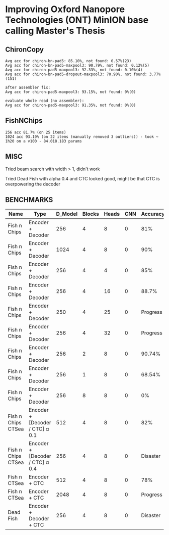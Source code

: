 # Improving Oxford Nanopore Technologies (ONT) MinION base calling Master's Thesis

## ChironCopy

```
Avg acc for chiron-bn-pad5: 85.10%, not found: 0.57%(23)
Avg acc for chiron-bn-pad5-maxpool3: 90.79%, not found: 0.12%(5)
Avg acc for chiron-pad5-maxpool3: 92.33%, not found: 0.10%(4)
Avg acc for chiron-bn-pad5-dropout-maxpool3: 70.90%, not found: 3.77%(151)

after assembler fix:
Avg acc for chiron-pad5-maxpool3: 93.15%, not found: 0%(0)

evaluate whole read (no assembler):
Avg acc for chiron-pad5-maxpool3: 91.35%, not found: 0%(0)
```

## FishNChips

```
256 acc 81.7% (on 25 items)
1024 acc 93.19% (on 22 items (manually removed 3 outliers)) - took ~ 1h20 on a v100 - 84.018.183 params
```

## MISC
Tried beam search with width > 1, didn't work

Tried Dead Fish with alpha 0.4 and CTC looked good, might be that CTC is overpowering the decoder

## BENCHMARKS

| Name               | Type                            | D_Model | Blocks | Heads | CNN | Accuracy |
|--------------------|---------------------------------|---------|--------|-------|-----|----------|
| Fish n Chips       | Encoder + Decoder               | 256     | 4      | 8     | 0   | 81%      |
| Fish n Chips       | Encoder + Decoder               | 1024    | 4      | 8     | 0   | 90%      |
| Fish n Chips       | Encoder + Decoder               | 256     | 4      | 4     | 0   | 85%      |
| Fish n Chips       | Encoder + Decoder               | 256     | 4      | 16    | 0   | 88.7%    |
| Fish n Chips       | Encoder + Decoder               | 250     | 4      | 25    | 0   | Progress |
| Fish n Chips       | Encoder + Decoder               | 256     | 4      | 32    | 0   | Progress |
| Fish n Chips       | Encoder + Decoder               | 256     | 2      | 8     | 0   | 90.74%   |
| Fish n Chips       | Encoder + Decoder               | 256     | 1      | 8     | 0   | 68.54%   |
| Fish n Chips       | Encoder + Decoder               | 256     | 8      | 8     | 0   | 0%       |
| Fish n Chips CTSea | Encoder + [Decoder / CTC] α 0.1 | 512     | 4      | 8     | 0   | 82%      |
| Fish n Chips CTSea | Encoder + [Decoder / CTC] α 0.4 | 256     | 4      | 8     | 0   | Disaster |
| Fish n CTSea       | Encoder + CTC                   | 512     | 4      | 8     | 0   | 78%      |
| Fish n CTSea       | Encoder + CTC                   | 2048    | 4      | 8     | 0   | Progress |
| Dead Fish          | Encoder + Decoder + CTC         | 256     | 4      | 8     | 0   | Disaster |
